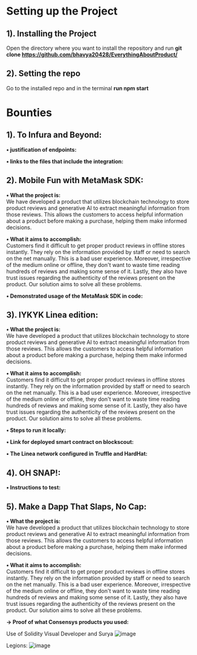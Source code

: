 # Setting up the Project

## 1). Installing the Project 

Open the directory where you want to install the repository and run **git clone https://github.com/bhavya20428/EverythingAboutProduct/**

## 2). Setting the repo 

Go to the installed repo and in the terminal **run npm start**

# Bounties
## 1). To Infura and Beyond:

**• justification of endpoints:** <br/>

**• links to the files that include the integration:** <br/>

## 2). Mobile Fun with MetaMask SDK: 
**• What the project is:** <br/>
We have developed a product that utilizes blockchain technology to store product reviews and generative AI to extract meaningful information from those reviews. This allows the customers to access helpful information about a product before making a purchase, helping them make informed decisions.

**• What it aims to accomplish:** <br/>
Customers find it difficult to get proper product reviews in offline stores instantly. They rely on the information provided by staff or need to search on the net manually. This is a bad user experience. Moreover, irrespective of the medium online or offline, they don't want to waste time reading hundreds of reviews and making some sense of it. Lastly, they also have trust issues regarding the authenticity of the reviews present on the product. Our solution aims to solve all these problems.

**• Demonstrated usage of the MetaMask SDK in code:** <br/>


## 3). IYKYK Linea edition:
**• What the project is:** <br/>
We have developed a product that utilizes blockchain technology to store product reviews and generative AI to extract meaningful information from those reviews. This allows the customers to access helpful information about a product before making a purchase, helping them make informed decisions.

**• What it aims to accomplish:** <br/>
Customers find it difficult to get proper product reviews in offline stores instantly. They rely on the information provided by staff or need to search on the net manually. This is a bad user experience. Moreover, irrespective of the medium online or offline, they don't want to waste time reading hundreds of reviews and making some sense of it. Lastly, they also have trust issues regarding the authenticity of the reviews present on the product. Our solution aims to solve all these problems. 

**• Steps to run it locally:** <br/>

**• Link for deployed smart contract on blockscout:** <br/>

**• The Linea network configured in Truffle and HardHat:** <br/>


## 4). OH SNAP!:
**• Instructions to test:** <br/>


## 5). Make a Dapp That Slaps, No Cap: 
**• What the project is:** <br/>
We have developed a product that utilizes blockchain technology to store product reviews and generative AI to extract meaningful information from those reviews. This allows the customers to access helpful information about a product before making a purchase, helping them make informed decisions.

**• What it aims to accomplish:** <br/>
Customers find it difficult to get proper product reviews in offline stores instantly. They rely on the information provided by staff or need to search on the net manually. This is a bad user experience. Moreover, irrespective of the medium online or offline, they don't want to waste time reading hundreds of reviews and making some sense of it. Lastly, they also have trust issues regarding the authenticity of the reviews present on the product. Our solution aims to solve all these problems. 

**-> Proof of what Consensys products you used:** <br/>

Use of Solidity Visual Developer and Surya 
![image](https://github.com/bhavya20428/EverythingAboutProduct/assets/60835814/0a664e96-06fe-4835-97f7-0cddbf699ed4)

Legions: 
![image](https://github.com/bhavya20428/EverythingAboutProduct/assets/60835814/ebe907ae-ac09-4d8d-a1e5-5b3bd9622f26)


